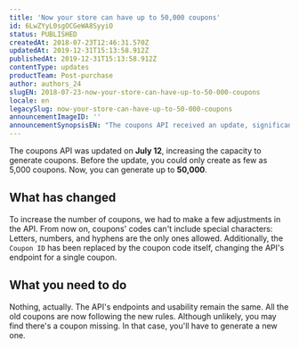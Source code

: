 ```yaml
---
title: 'Now your store can have up to 50,000 coupons'
id: 6LwZYyL0sgOCGeWA8SyyiO
status: PUBLISHED
createdAt: 2018-07-23T12:46:31.570Z
updatedAt: 2019-12-31T15:13:58.912Z
publishedAt: 2019-12-31T15:13:58.912Z
contentType: updates
productTeam: Post-purchase
author: authors_24
slugEN: 2018-07-23-now-your-store-can-have-up-to-50-000-coupons
locale: en
legacySlug: now-your-store-can-have-up-to-50-000-coupons
announcementImageID: ''
announcementSynopsisEN: "The coupons API received an update, significantly increasing your store's coupon creation potential."
---
```


The coupons API was updated on __July 12__, increasing the capacity to generate coupons. Before the update, you could only create as few as 5,000 coupons. Now, you can generate up to __50,000__.


## What has changed
To increase the number of coupons, we had to make a few adjustments in the API. From now on, coupons' codes can't include special characters: Letters, numbers, and hyphens are the only ones allowed. Additionally, the `Coupon ID` has been replaced by the coupon code itself, changing the API's endpoint for a single coupon.


## What you need to do
Nothing, actually. The API's endpoints and usability remain the same. All the old coupons are now following the new rules. Although unlikely, you may find there's a coupon missing. In that case, you'll have to generate a new one.
